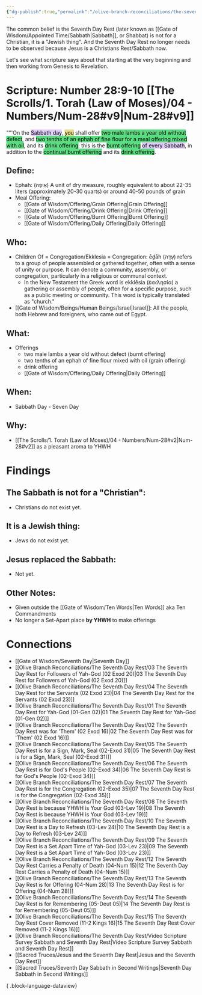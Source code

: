 ```yaml
---
{"dg-publish":true,"permalink":"/olive-branch-reconciliations/the-seventh-day-rest/13-the-seventh-day-rest-is-for-offering-04-num-28/","tags":["#OliveBranch","#Sabbath","SeventhDayRest","S"]}
---
```


The common belief is the Seventh Day Rest (later known as [[Gate of Wisdom/Appointed Time/Sabbath\|Sabbath]], or Shabbat) is not for a Christian, it is a "Jewish thing". And the Seventh Day Rest no longer needs to be observed because Jesus is a Christians Rest/Sabbath now. 

Let's see what scripture says about that starting at the very beginning and then working from Genesis to Revelation. 
# Scripture: Number 28:9-10 [[The Scrolls/1. Torah (Law of Moses)/04 - Numbers/Num-28#v9\|Num-28#v9]]

""'On the <mark style="background: #D2B3FFA6;">Sabbath day</mark>, <mark style="background: #E0CC4BA6;">you</mark> shall offer <mark style="background: #04CD3EA6;">two male lambs a year old without defect</mark>, and <mark style="background: #04CD3EA6;">two tenths of an ephah of fine flour for a meal offering mixed with oil</mark>, and its <mark style="background: #04CD3EA6;">drink offering</mark>: this is the <mark style="background: #04CD3EA6;">burnt offering</mark> <mark style="background: #D2B3FFA6;">of every Sabbath</mark>, in addition to the <mark style="background: #04CD3EA6;">continual burnt offering</mark> and its <mark style="background: #04CD3EA6;">drink offering</mark>. 

## **Define**: 
- Ephah: (אֵיפָה) A unit of dry measure, roughly equivalent to about 22-35 liters (approximately 20-30 quarts) or around 40-50 pounds of grain
- Meal Offering: 
	- [[Gate of Wisdom/Offering/Grain Offering\|Grain Offering]]
	- [[Gate of Wisdom/Offering/Drink Offering\|Drink Offering]]
	- [[Gate of Wisdom/Offering/Burnt Offering\|Burnt Offering]]
	- [[Gate of Wisdom/Offering/Daily Offering\|Daily Offering]]
## **Who**:
-  Children Of = Congregation/Ekklesia = Congregation: ēḏāh (עֵדָה) refers to a group of people assembled or gathered together, often with a sense of unity or purpose. It can denote a community, assembly, or congregation, particularly in a religious or communal context.
	- In the New Testament the Greek word is ekklēsia (ἐκκλησία) a gathering or assembly of people, often for a specific purpose, such as a public meeting or community. This word is typically translated as "church."
- [[Gate of Wisdom/Beings/Human Beings/Israel\|Israel]]: All the people, both Hebrew and foreigners, who came out of Egypt.

## **What**: 
- Offerings
	- two male lambs a year old without defect (burnt offering)
	- two tenths of an ephah of fine flour mixed with oil (grain offering)
	- drink offering
	- [[Gate of Wisdom/Offering/Daily Offering\|Daily Offering]]
## **When**:
- Sabbath Day - Seven Day

## **Why**: 
- [[The Scrolls/1. Torah (Law of Moses)/04 - Numbers/Num-28#v2\|Num-28#v2]] as a pleasant aroma to YHWH

# Findings

## The Sabbath is not for a "Christian":
- Christians do not exist yet.
## It is a Jewish thing: 
-  Jews do not exist yet.
## Jesus replaced the Sabbath:
- Not yet.

## Other Notes:
- Given outside the [[Gate of Wisdom/Ten Words\|Ten Words]] aka Ten Commandments
- No longer a Set-Apart place **by YHWH** to make offerings

# Connections


- [[Gate of Wisdom/Seventh Day\|Seventh Day]]
- [[Olive Branch Reconciliations/The Seventh Day Rest/03 The Seventh Day Rest for Followers of Yah-God (02 Exod 20)\|03 The Seventh Day Rest for Followers of Yah-God (02 Exod 20)]]
- [[Olive Branch Reconciliations/The Seventh Day Rest/04 The Seventh Day Rest for the Servants (02 Exod 23)\|04 The Seventh Day Rest for the Servants (02 Exod 23)]]
- [[Olive Branch Reconciliations/The Seventh Day Rest/01 The Seventh Day Rest for Yah-God (01-Gen 02)\|01 The Seventh Day Rest for Yah-God (01-Gen 02)]]
- [[Olive Branch Reconciliations/The Seventh Day Rest/02 The Seventh Day Rest was for 'Them' (02 Exod 16)\|02 The Seventh Day Rest was for 'Them' (02 Exod 16)]]
- [[Olive Branch Reconciliations/The Seventh Day Rest/05 The Seventh Day Rest is for a Sign, Mark, Seal (02-Exod 31)\|05 The Seventh Day Rest is for a Sign, Mark, Seal (02-Exod 31)]]
- [[Olive Branch Reconciliations/The Seventh Day Rest/06 The Seventh Day Rest is for God's People (02-Exod 34)\|06 The Seventh Day Rest is for God's People (02-Exod 34)]]
- [[Olive Branch Reconciliations/The Seventh Day Rest/07 The Seventh Day Rest is for the Congregation (02-Exod 35)\|07 The Seventh Day Rest is for the Congregation (02-Exod 35)]]
- [[Olive Branch Reconciliations/The Seventh Day Rest/08 The Seventh Day Rest is because YHWH is Your God (03-Lev 19)\|08 The Seventh Day Rest is because YHWH is Your God (03-Lev 19)]]
- [[Olive Branch Reconciliations/The Seventh Day Rest/10 The Seventh Day Rest is a Day to Refresh (03-Lev 24)\|10 The Seventh Day Rest is a Day to Refresh (03-Lev 24)]]
- [[Olive Branch Reconciliations/The Seventh Day Rest/09 The Seventh Day Rest is a Set Apart Time of Yah-God (03-Lev 23)\|09 The Seventh Day Rest is a Set Apart Time of Yah-God (03-Lev 23)]]
- [[Olive Branch Reconciliations/The Seventh Day Rest/12 The Seventh Day Rest Carries a Penalty of Death (04-Num 15)\|12 The Seventh Day Rest Carries a Penalty of Death (04-Num 15)]]
- [[Olive Branch Reconciliations/The Seventh Day Rest/13 The Seventh Day Rest is for Offering (04-Num 28)\|13 The Seventh Day Rest is for Offering (04-Num 28)]]
- [[Olive Branch Reconciliations/The Seventh Day Rest/14 The Seventh Day Rest is for Remembering (05-Deut 05)\|14 The Seventh Day Rest is for Remembering (05-Deut 05)]]
- [[Olive Branch Reconciliations/The Seventh Day Rest/15 The Seventh Day Rest Cover Removed (11-2 Kings 16)\|15 The Seventh Day Rest Cover Removed (11-2 Kings 16)]]
- [[Olive Branch Reconciliations/The Seventh Day Rest/Video Scripture Survey Sabbath and Seventh Day Rest\|Video Scripture Survey Sabbath and Seventh Day Rest]]
- [[Sacred Truces/Jesus and the Seventh Day Rest\|Jesus and the Seventh Day Rest]]
- [[Sacred Truces/Seventh Day Sabbath in Second Writings\|Seventh Day Sabbath in Second Writings]]

{ .block-language-dataview}

